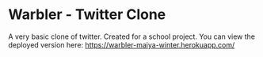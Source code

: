 # Warbler - Twitter Clone

A very basic clone of twitter. Created for a school project. You can view the deployed version here:
https://warbler-maiya-winter.herokuapp.com/
